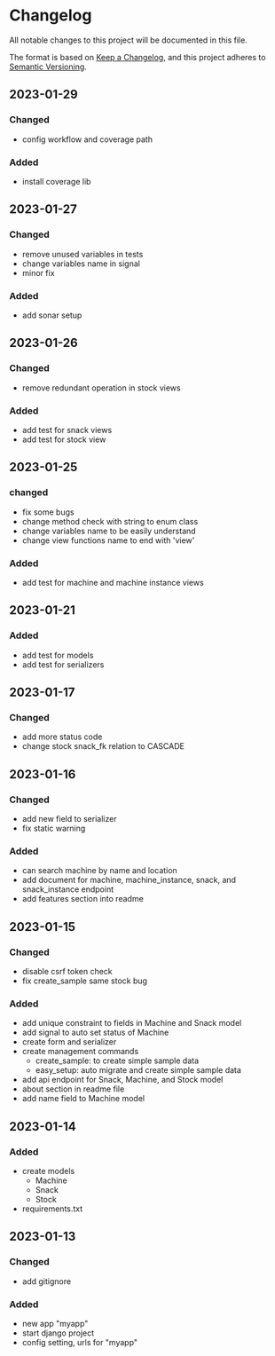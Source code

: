 # Changelog

All notable changes to this project will be documented in this file.

The format is based on [Keep a Changelog](https://keepachangelog.com/en/1.0.0/),
and this project adheres to [Semantic Versioning](https://semver.org/spec/v2.0.0.html).


## 2023-01-29

### Changed
- config workflow and coverage path

### Added
- install coverage lib


## 2023-01-27

### Changed
- remove unused variables in tests
- change variables name in signal
- minor fix

### Added
- add sonar setup


## 2023-01-26

### Changed 
- remove redundant operation in stock views

### Added
- add test for snack views
- add test for stock view


## 2023-01-25

### changed
- fix some bugs
- change method check with string to enum class
- change variables name to be easily understand
- change view functions name to end with 'view'

### Added
- add test for machine and machine instance views


## 2023-01-21

### Added
- add test for models
- add test for serializers


## 2023-01-17

### Changed
- add more status code
- change stock snack_fk relation to CASCADE


## 2023-01-16

### Changed
- add new field to serializer
- fix static warning

### Added
- can search machine by name and location
- add document for machine, machine_instance, snack, and snack_instance endpoint
- add features section into readme


## 2023-01-15

### Changed
- disable csrf token check
- fix create_sample same stock bug

### Added
- add unique constraint to fields in Machine and Snack model
- add signal to auto set status of Machine
- create form and serializer
- create management commands
    - create_sample: to create simple sample data
    - easy_setup: auto migrate and create simple sample data
- add api endpoint for Snack, Machine, and Stock model
- about section in readme file
- add name field to Machine model


## 2023-01-14

### Added
- create models
    - Machine
    - Snack
    - Stock
- requirements.txt


## 2023-01-13

### Changed
- add gitignore

### Added
- new app "myapp"
- start django project
- config setting, urls for "myapp"